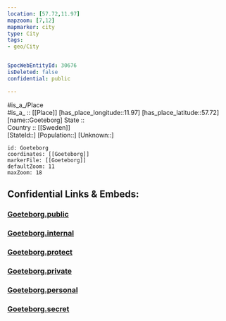 ```yaml
---
location: [57.72,11.97] 
mapzoom: [7,12] 
mapmarker: city 
type: City
tags:
- geo/City


SpocWebEntityId: 30676
isDeleted: false
confidential: public

---
```

#is_a_/Place  
#is_a_ :: [[Place]] 
[has_place_longitude::11.97] 
[has_place_latitude::57.72] 
[name::Goeteborg] 
State ::  
Country :: [[Sweden]]  
[StateId::] 
[Population::] 
[Unknown::] 


```leaflet
id: Goeteborg
coordinates: [[Goeteborg]] 
markerFile: [[Goeteborg]] 
defaultZoom: 11 
maxZoom: 18
```


## Confidential Links & Embeds: 

### [Goeteborg.public](/_public/\Earth\Continent\Europe\Europe~North\Sweden\Provinces~Sweden\Västra_Götaland\CityGoeteborg.public.md) 

### [Goeteborg.internal](/_internal/\Earth\Continent\Europe\Europe~North\Sweden\Provinces~Sweden\Västra_Götaland\CityGoeteborg.internal.md) 

### [Goeteborg.protect](/_protect/\Earth\Continent\Europe\Europe~North\Sweden\Provinces~Sweden\Västra_Götaland\CityGoeteborg.protect.md) 

### [Goeteborg.private](/_private/\Earth\Continent\Europe\Europe~North\Sweden\Provinces~Sweden\Västra_Götaland\CityGoeteborg.private.md) 

### [Goeteborg.personal](/_personal/\Earth\Continent\Europe\Europe~North\Sweden\Provinces~Sweden\Västra_Götaland\CityGoeteborg.personal.md) 

### [Goeteborg.secret](/_secret/\Earth\Continent\Europe\Europe~North\Sweden\Provinces~Sweden\Västra_Götaland\CityGoeteborg.secret.md)

